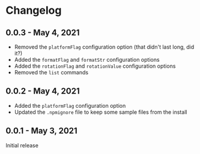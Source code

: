# Changelog

## 0.0.3 - May 4, 2021

* Removed the `platformFlag` configuration option (that didn't last long, did it?)
* Added the `formatFlag` and `formatStr` configuration options
* Added the `rotationFlag` and `rotationValue` configuration options
* Removed the `list` commands

## 0.0.2 - May 4, 2021

* Added the `platformFlag` configuration option
* Updated the `.npmignore` file to keep some sample files from the install

## 0.0.1 - May 3, 2021

Initial release
